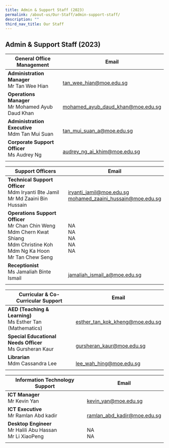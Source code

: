 ```yaml
---
title: Admin & Support Staff (2023)
permalink: /about-us/Our-Staff/admin-support-staff/
description: ""
third_nav_title: Our Staff
---
```

## Admin & Support Staff (2023)

| General Office Management  | Email  |
|-|---|
| **Administration Manager**<br>Mr Tan Wee Hian  | <br>[tan\_wee\_hian@moe.edu.sg](mailto:tan\_wee\_hian@moe.edu.sg)  |
| **Operations Manager**<br>Mr Mohamed Ayub Daud Khan  | <br>[mohamed\_ayub\_daud\_khan@moe.edu.sg](mailto:mohamed\_ayub\_daud\_khan@moe.edu.sg)  |
| **Administration Executive**<br>Mdm Tan Mui Suan  | <br> [tan\_mui\_suan\_a@moe.edu.sg](mailto:tan_mui_suan_a@moe.edu.sg)|
| **Corporate Support Officer** <br>Ms Audrey Ng  | <br>[audrey_ng_ai_khim@moe.edu.sg](mailto:audrey\_ng\_ai\_khim@moe.edu.sg) |
|   |   |

| Support Officers  | Email  |
|-|---|
| **Technical Support Officer**<br>Mdm Iryanti Bte Jamil  <br>Mr Md Zaaini Bin Hussain  | <br>[iryanti\_jamil@moe.edu.sg](mailto:iryanti\_jamil@moe.edu.sg)<br>[mohamed\_zaaini\_hussain@moe.edu.sg](mailto:mohamed\_zaaini\_hussain@moe.edu.sg)  |
| **Operations Support Officer**  <br>Mr Chan Chin Weng<br>Mdm Chern Kwat Shiang  <br>Mdm Christine Koh  <br>Mdm Ng Ka Hoon  <br>Mr Tan Chew Seng  | <br>NA<br>NA<br>NA<br>NA<br>NA  |
| **Receptionist**<br>Ms Jamaliah Binte Ismail  | <br>[jamaliah_ismail_a@moe.edu.sg](mailto:jamaliah_ismail_a@moe.edu.sg)  |
|   |   |

| Curricular & Co-Curricular Support  |  Email |
|-|---|
| **AED (Teaching & Learning)**<br>Ms Esther Tan (Mathematics)  | <br>[esther\_tan\_kok\_kheng@moe.edu.sg](mailto:esther\_tan\_kok\_kheng@moe.edu.sg)  |
| **Special Educational Needs Officer**<br>Ms Gursheran Kaur  | <br>[gursheran\_kaur@moe.edu.sg](mailto:gursheran\_kaur@moe.edu.sg)  |
| **Librarian**<br>Mdm Cassandra Lee  | <br>[lee\_wah\_hing@moe.edu.sg](mailto:lee\_wah\_hing@moe.edu.sg)  |
|   |   |

| Information Technology Support  | Email  |
|-|---|
| **ICT Manager**<br>Mr Kevin Yan  | <br>[kevin\_yan@moe.edu.sg](mailto:kevin\_yan@moe.edu.sg)  |
| **ICT Executive** <br>Mr Ramlan Abd kadir  | <br>[ramlan\_abd\_kadir@moe.edu.sg](mailto:ramlan\_abd\_kadir@moe.edu.sg)  |
| **Desktop Engineer**<br>Mr Halili Abu Hassan  <br>Mr Li XiaoPeng  | <br>NA<br>NA  |
|   |   |